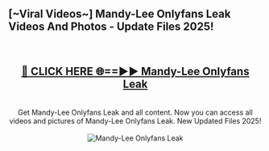 <h2>[~Viral Videos~] Mandy-Lee Onlyfans Leak Videos And Photos - Update Files 2025!</h2>
<br>
<div align="center">
<h2><a href="https://top-ai-tools.click/QrbHav" rel="nofollow">🔴 CLICK HERE 🌐==►► Mandy-Lee Onlyfans Leak</a></h2>
<br>
Get Mandy-Lee Onlyfans Leak and all content. Now you can access all videos and pictures of Mandy-Lee Onlyfans Leak. New Updated Files 2025!
<br>
<br>
<a href="https://top-ai-tools.click/QrbHav" rel="nofollow" data-target="animated-image.originalLink"><img src="https://i.ibb.co.com/WyWwxjT/player-gif2.gif" alt="Mandy-Lee Onlyfans Leak" style="max-width: 100%; display: inline-block;" data-target="animated-image.originalImage"></a>
</div>
<br>